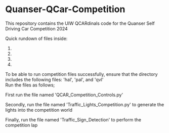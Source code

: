 # Quanser-QCar-Competition

This repository contains the UIW QCARdinals code for the Quanser Self Driving Car Competition 2024

Quick rundown of files inside: 

1.

2.

3.

4.


To be able to run competition files successfully, ensure that the directory includes the following files: 'hal', 'pal', and 'qvl'  
Run the files as follows;

First run the file named 'QCAR_Competition_Controls.py'

Secondly, run the file named 'Traffic_Lights_Competition.py' to generate the lights into the competition world

Finally, run the file named 'Traffic_Sign_Detection' to perform the competition lap 
